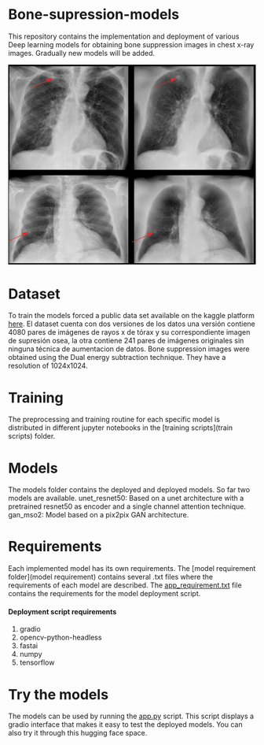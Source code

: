 # Bone-supression-models
This repository contains the implementation and deployment of various Deep learning models for obtaining bone suppression images in chest x-ray images. Gradually new models will be added.


![Bonse supression imgae](bsi.PNG)

# Dataset
To train the models forced a public data set available on the kaggle platform [here](https://www.kaggle.com/datasets/hmchuong/xray-bone-shadow-supression). El dataset cuenta con dos versiones de los datos una versión contiene 4080 pares de imágenes de rayos x de tórax y su correspondiente  imagen de supresión osea,  la otra contiene  241 pares de imágenes originales sin ninguna técnica de aumentacion de datos.
Bone suppression images were obtained using the Dual energy subtraction technique. They have a resolution of 1024x1024.

# Training
The preprocessing and training routine for each specific model is distributed in different jupyter notebooks in the [training scripts](train scripts) folder.

# Models
The models folder contains the deployed and deployed models. So far two models are available.
unet_resnet50: Based on a unet architecture with a pretrained resnet50 as encoder and a single channel attention technique.
gan_mso2: Model based on a pix2pix GAN architecture.

# Requirements
Each implemented model has its own requirements. The [model requirement folder](model requirement) contains several .txt files where the requirements of each model are described. The [app_requirement.txt](app_requirements.txt.txt) file contains the requirements for the model deployment script.
#### Deployment script requirements
1. gradio
2. opencv-python-headless
3. fastai
4. numpy
5. tensorflow

# Try the models
The models can be used by running the [app.py](app.py) script. This script displays a gradio interface that makes it easy to test the deployed models. You can also try it through this hugging face space.
